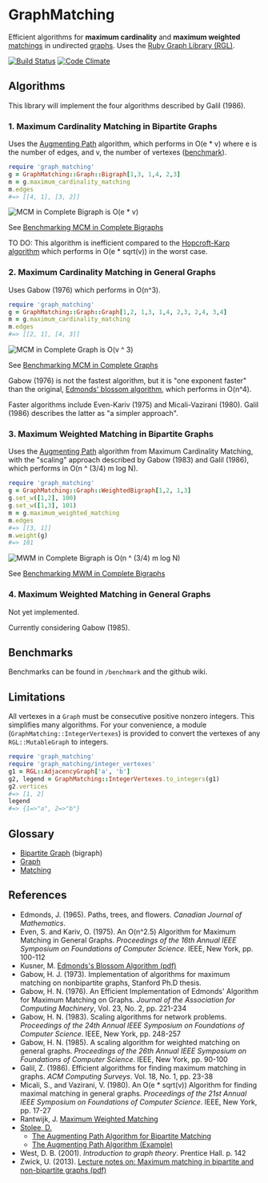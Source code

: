 GraphMatching
=============

Efficient algorithms for **maximum cardinality** and
**maximum weighted** [matchings][6] in undirected [graphs][7].
Uses the [Ruby Graph Library (RGL)][4].

[![Build Status][20]][23]
[![Code Climate][22]][21]

Algorithms
----------

This library will implement the four algorithms described by Galil (1986).

### 1. Maximum Cardinality Matching in Bipartite Graphs

Uses the [Augmenting Path][5] algorithm, which performs in O(e * v)
where e is the number of edges, and v, the number of vertexes ([benchmark][14]).

```ruby
require 'graph_matching'
g = GraphMatching::Graph::Bigraph[1,3, 1,4, 2,3]
m = g.maximum_cardinality_matching
m.edges
#=> [[4, 1], [3, 2]]
```

![MCM in Complete Bigraph is O(e * v)][17]

See [Benchmarking MCM in Complete Bigraphs][14]

TO DO: This algorithm is inefficient compared to the [Hopcroft-Karp algorithm][13]
which performs in O(e * sqrt(v)) in the worst case.

### 2. Maximum Cardinality Matching in General Graphs

Uses Gabow (1976) which performs in O(n^3).

```ruby
require 'graph_matching'
g = GraphMatching::Graph::Graph[1,2, 1,3, 1,4, 2,3, 2,4, 3,4]
m = g.maximum_cardinality_matching
m.edges
#=> [[2, 1], [4, 3]]
```


![MCM in Complete Graph is O(v ^ 3)][18]

See [Benchmarking MCM in Complete Graphs][15]

Gabow (1976) is not the fastest algorithm, but it is "one exponent
faster" than the original, [Edmonds' blossom algorithm][9], which
performs in O(n^4).

Faster algorithms include Even-Kariv (1975) and Micali-Vazirani (1980).
Galil (1986) describes the latter as "a simpler approach".

### 3. Maximum Weighted Matching in Bipartite Graphs

Uses the [Augmenting Path][5] algorithm from Maximum Cardinality
Matching, with the "scaling" approach described by Gabow (1983)
and Galil (1986), which performs in O(n ^ (3/4) m log N).

```ruby
require 'graph_matching'
g = GraphMatching::Graph::WeightedBigraph[1,2, 1,3]
g.set_w([1,2], 100)
g.set_w([1,3], 101)
m = g.maximum_weighted_matching
m.edges
#=> [[3, 1]]
m.weight(g)
#=> 101
```

![MWM in Complete Bigraph is O(n ^ (3/4) m log N)][19]

See [Benchmarking MWM in Complete Bigraphs][16]

### 4. Maximum Weighted Matching in General Graphs

Not yet implemented.

Currently considering Gabow (1985).

Benchmarks
----------

Benchmarks can be found in `/benchmark` and the github wiki.

Limitations
-----------

All vertexes in a `Graph` must be consecutive positive nonzero
integers.  This simplifies many algorithms.  For your convenience,
a module (`GraphMatching::IntegerVertexes`) is provided to convert
the vertexes of any `RGL::MutableGraph` to integers.

```ruby
require 'graph_matching'
require 'graph_matching/integer_vertexes'
g1 = RGL::AdjacencyGraph['a', 'b']
g2, legend = GraphMatching::IntegerVertexes.to_integers(g1)
g2.vertices
#=> [1, 2]
legend
#=> {1=>"a", 2=>"b"}
```

Glossary
--------

- [Bipartite Graph][3] (bigraph)
- [Graph][7]
- [Matching][6]

References
----------

- Edmonds, J. (1965). Paths, trees, and flowers. *Canadian Journal
of Mathematics*.
- Even, S. and Kariv, O. (1975). An O(n^2.5) Algorithm for Maximum
Matching in General Graphs. *Proceedings of the 16th Annual IEEE
Symposium on Foundations of Computer Science*. IEEE, New York, pp. 100-112
- Kusner, M. [Edmonds's Blossom Algorithm (pdf)][12]
- Gabow, H. J. (1973). Implementation of algorithms for maximum
matching on nonbipartite graphs, Stanford Ph.D thesis.
- Gabow, H. N. (1976). An Efficient Implementation of Edmonds'
Algorithm for Maximum Matching on Graphs. *Journal of the Association
for Computing Machinery*, Vol. 23, No. 2, pp. 221-234
- Gabow, H. N. (1983). Scaling algorithms for network problems.
*Proceedings of the 24th Annual IEEE Symposium on Foundations of
Computer Science*. IEEE, New York, pp. 248-257
- Gabow, H. N. (1985). A scaling algorithm for weighted matching on
general graphs. *Proceedings of the 26th Annual IEEE Symposium on
Foundations of Computer Science*. IEEE, New York, pp. 90-100
- Galil, Z. (1986). Efficient algorithms for finding maximum
matching in graphs. *ACM Computing Surveys*. Vol. 18, No. 1, pp. 23-38
- Micali, S., and Vazirani, V. (1980). An O(e * sqrt(v)) Algorithm for
finding maximal matching in general graphs. *Proceedings of the 21st
Annual IEEE Symposium on Foundations of Computer Science*.
IEEE, New York, pp. 17-27
- Rantwijk, J. [Maximum Weighted Matching][11]
- [Stolee, D.][8]
    - [The Augmenting Path Algorithm for Bipartite Matching][1]
    - [The Augmenting Path Algorithm (Example)][2]
- West, D. B. (2001). *Introduction to graph theory*. Prentice Hall. p. 142
- Zwick, U. (2013). [Lecture notes on: Maximum matching in bipartite
and non-bipartite graphs (pdf)][10]

[1]: http://www.youtube.com/watch?v=ory4WMX0rDU "The Augmenting Path Algorithm for Bipartite Matching"
[2]: http://www.youtube.com/watch?v=C9c8zEZXboA "The Augmenting Path Algorithm (Example)"
[3]: http://en.wikipedia.org/wiki/Bipartite_graph
[4]: http://rgl.rubyforge.org/rgl/index.html
[5]: http://en.wikipedia.org/wiki/Matching_%28graph_theory%29#In_unweighted_bipartite_graphs
[6]: http://en.wikipedia.org/wiki/Matching_%28graph_theory%29
[7]: http://en.wikipedia.org/wiki/Graph_theory
[8]: http://www.math.uiuc.edu/~stolee/
[9]: http://en.wikipedia.org/wiki/Blossom_algorithm
[10]: http://www.cs.tau.ac.il/~zwick/grad-algo-13/match.pdf
[11]: http://jorisvr.nl/maximummatching.html
[12]: http://matthewkusner.com/MatthewKusner_BlossomAlgorithmReport.pdf
[13]: http://en.wikipedia.org/wiki/Hopcroft%E2%80%93Karp_algorithm
[14]: https://github.com/jaredbeck/graph_matching/wiki/Benchmarking-MCM-in-Complete-Bigraphs
[15]: https://github.com/jaredbeck/graph_matching/wiki/Benchmarking-MCM-in-Complete-Graphs
[16]: https://github.com/jaredbeck/graph_matching/wiki/Benchmarking-MWM-in-Complete-Bigraphs
[17]: https://github.com/jaredbeck/graph_matching/blob/master/benchmark/mcm_bipartite/complete_bigraphs/plot.png
[18]: https://github.com/jaredbeck/graph_matching/blob/master/benchmark/mcm_general/complete_graphs/plot.png
[19]: https://github.com/jaredbeck/graph_matching/blob/master/benchmark/mwm_bipartite/complete_bigraphs/plot.png
[20]: https://travis-ci.org/jaredbeck/graph_matching.svg?branch=master
[21]: https://codeclimate.com/github/jaredbeck/graph_matching
[22]: https://codeclimate.com/github/jaredbeck/graph_matching/badges/gpa.svg
[23]: https://travis-ci.org/jaredbeck/graph_matching/builds
